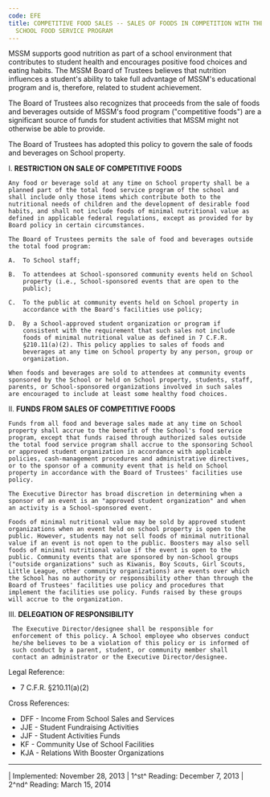 ```yaml
---
code: EFE
title: COMPETITIVE FOOD SALES -- SALES OF FOODS IN COMPETITION WITH THE
  SCHOOL FOOD SERVICE PROGRAM
---
```


MSSM supports good nutrition as part of a school environment that
contributes to student health and encourages positive food choices and
eating habits. The MSSM Board of Trustees believes that nutrition
influences a student's ability to take full advantage of MSSM's
educational program and is, therefore, related to student achievement.

The Board of Trustees also recognizes that proceeds from the sale of
foods and beverages outside of MSSM's food program ("competitive foods")
are a significant source of funds for student activities that MSSM might
not otherwise be able to provide.

The Board of Trustees has adopted this policy to govern the sale of
foods and beverages on School property.

I.  **RESTRICTION ON SALE OF COMPETITIVE FOODS**

    Any food or beverage sold at any time on School property shall be a
    planned part of the total food service program of the school and
    shall include only those items which contribute both to the
    nutritional needs of children and the development of desirable food
    habits, and shall not include foods of minimal nutritional value as
    defined in applicable federal regulations, except as provided for by
    Board policy in certain circumstances.

    The Board of Trustees permits the sale of food and beverages outside
    the total food program:

    A.  To School staff;

    B.  To attendees at School-sponsored community events held on School
        property (i.e., School-sponsored events that are open to the
        public);

    C.  To the public at community events held on School property in
        accordance with the Board's facilities use policy;

    D.  By a School-approved student organization or program if
        consistent with the requirement that such sales not include
        foods of minimal nutritional value as defined in 7 C.F.R.
        §210.11(a)(2). This policy applies to sales of foods and
        beverages at any time on School property by any person, group or
        organization.

    When foods and beverages are sold to attendees at community events
    sponsored by the School or held on School property, students, staff,
    parents, or School-sponsored organizations involved in such sales
    are encouraged to include at least some healthy food choices.

II. **FUNDS FROM SALES OF COMPETITIVE FOODS**

    Funds from all food and beverage sales made at any time on School
    property shall accrue to the benefit of the School's food service
    program, except that funds raised through authorized sales outside
    the total food service program shall accrue to the sponsoring School
    or approved student organization in accordance with applicable
    policies, cash-management procedures and administrative directives,
    or to the sponsor of a community event that is held on School
    property in accordance with the Board of Trustees' facilities use
    policy.

    The Executive Director has broad discretion in determining when a
    sponsor of an event is an "approved student organization" and when
    an activity is a School-sponsored event.

    Foods of minimal nutritional value may be sold by approved student
    organizations when an event held on school property is open to the
    public. However, students may not sell foods of minimal nutritional
    value if an event is not open to the public. Boosters may also sell
    foods of minimal nutritional value if the event is open to the
    public. Community events that are sponsored by non-School groups
    ("outside organizations" such as Kiwanis, Boy Scouts, Girl Scouts,
    Little League, other community organizations) are events over which
    the School has no authority or responsibility other than through the
    Board of Trustees' facilities use policy and procedures that
    implement the facilities use policy. Funds raised by these groups
    will accrue to the organization.

III. **DELEGATION OF RESPONSIBILITY**

     The Executive Director/designee shall be responsible for
     enforcement of this policy. A School employee who observes conduct
     he/she believes to be a violation of this policy or is informed of
     such conduct by a parent, student, or community member shall
     contact an administrator or the Executive Director/designee.

Legal Reference:

-   7 C.F.R. §210.11(a)(2)

Cross References:

-   DFF - Income From School Sales and Services
-   JJE - Student Fundraising Activities
-   JJF - Student Activities Funds
-   KF - Community Use of School Facilities
-   KJA - Relations With Booster Organizations

------------------------------------------------------------------------

| Implemented: November 28, 2013
| 1^st^ Reading: December 7, 2013
| 2^nd^ Reading: March 15, 2014
